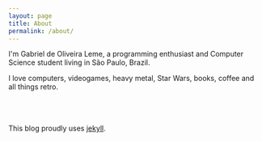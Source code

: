 ```yaml
---
layout: page
title: About
permalink: /about/
---
```

I'm Gabriel de Oliveira Leme, a programming enthusiast and Computer Science
student living in São Paulo, Brazil.

I love computers, videogames, heavy metal, Star Wars, books, coffee and
all things retro.


<br/><br/><br/>
This blog proudly uses [jekyll][jekyll-organization].

[jekyll-organization]: https://github.com/jekyll
